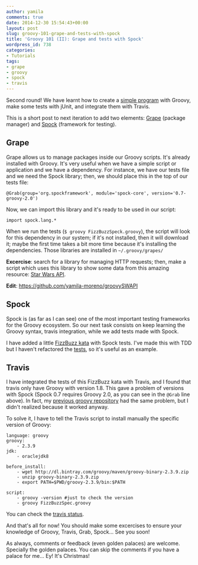 ```yaml
---
author: yamila
comments: true
date: 2014-12-30 15:54:43+00:00
layout: post
slug: groovy-101-grape-and-tests-with-spock
title: 'Groovy 101 (II): Grape and tests with Spock'
wordpress_id: 738
categories:
- Tutorials
tags:
- grape
- groovy
- spock
- travis
---
```


Second round! We have learnt how to create a [simple program](http://moduslaborandi.net/groovy-101-groovycalc-with-tests-and-travis-ci-integration/) with Groovy, make some tests with jUnit, and integrate them with Travis.

This is a short post to next iteration to add two elements: [Grape](http://groovy.codehaus.org/Grape) (package manager) and [Spock](http://spock-framework.readthedocs.org/en/latest/) (framework for testing).
<!-- more -->


## Grape


Grape allows us to manage packages inside our Groovy scripts. It's already installed with Groovy. It's very useful when we have a simple script or application and we have a dependency. For instance, we have our tests file and we need the Spock library; then, we should place this in the top of our tests file:


    @Grab(group='org.spockframework', module='spock-core', version='0.7-groovy-2.0')



Now, we can import this library and it's ready to be used in our script:


    import spock.lang.*



When we run the tests (`$ groovy FizzBuzzSpeck.groovy`), the script will look for this dependency in our system; if it's not installed, then it will download it; maybe the first time takes a bit more time because it's installing the dependencies. Those libraries are installed in `~/.groovy/grapes/`

**Excercise**: search for a library for managing HTTP requests; then, make a script which uses this library to show some data from this amazing resource: [Star Wars API](http://swapi.co/).

**Edit**: https://github.com/yamila-moreno/groovySWAPI


## Spock


Spock is (as far as I can see) one of the most important testing frameworks for the Groovy ecosystem. So our next task consists on keep learning the Groovy syntax, travis integration, while we add tests made with Spock.

I have added a little [FizzBuzz kata](https://github.com/yamila-moreno/groovyFizzBuzz) with Spock tests. I've made this with TDD but I haven't refactored the [tests](https://github.com/yamila-moreno/groovyFizzBuzz/blob/master/FizzBuzzSpec.groovy), so it's useful as an example.


## Travis


I have integrated the tests of this FizzBuzz kata with Travis, and I found that travis only have Groovy with version 1.8. This gave a problem of versions with Spock (Spock 0.7 requires Groovy 2.0, as you can see in the `@Grab` line above). In fact, my [previous groovy repository](https://github.com/yamila-moreno/groovyCalc) had the same problem, but I didn't realized because it worked anyway.

To solve it, I have to tell the Travis script to install manually the specific version of Groovy:


    language: groovy
    groovy:
        - 2.3.9
    jdk:
        - oraclejdk8

    before_install:
        - wget http://dl.bintray.com/groovy/maven/groovy-binary-2.3.9.zip
        - unzip groovy-binary-2.3.9.zip
        - export PATH=$PWD/groovy-2.3.9/bin:$PATH

    script:
        - groovy -version #just to check the version
        - groovy FizzBuzzSpec.groovy



You can check the [travis status](https://travis-ci.org/yamila-moreno/groovyFizzBuzz/builds/45460365).

And that's all for now! You should make some excercises to ensure your knowledge of Groovy, Travis, Grab, Spock... See you soon!

As always, comments or feedback (even golden palaces) are welcome. Specially the golden palaces. You can skip the comments if you have a palace for me... Ey! It's Christmas!
